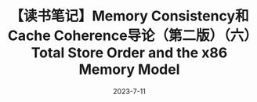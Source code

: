 ---
title: 【读书笔记】Memory Consistency和Cache Coherence导论（第二版）（六）Total Store Order and the x86 Memory Model
date: 2023-7-11
tags: 
  - 读书笔记
  - 翻译
  - 内存一致性
  - 缓存一致性
  - a primer on memory consistency and cache coherence
---